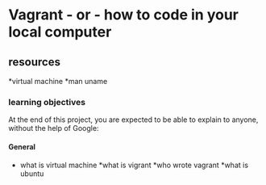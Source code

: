 # Vagrant - or - how to code in your local computer

## resources
*virtual machine
*man uname

### learning objectives
At the end of this project, you are expected to be able to explain to anyone, without the help of Google:

#### General
* what is virtual machine
*what is vigrant
*who wrote vagrant
*what is ubuntu
